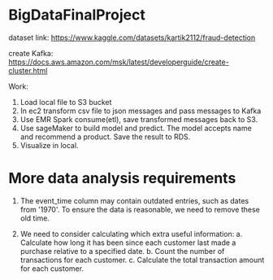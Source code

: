 # BigDataFinalProject

dataset link: https://www.kaggle.com/datasets/kartik2112/fraud-detection

create Kafka: https://docs.aws.amazon.com/msk/latest/developerguide/create-cluster.html

Work:
1.	Load local file to S3 bucket
2.	In ec2 transform csv file to json messages and pass messages to Kafka 
3.	Use EMR Spark consume(etl), save transformed messages back to S3.
4.	Use sageMaker to build model and predict. The model accepts name and recommend a product. Save the result to RDS.
5.	Visualize in local. 


# More data analysis requirements
1. The event_time column may contain outdated entries, such as dates from '1970'. 
   To ensure the data is reasonable, we need to remove these old time.


2. We need to consider calculating which extra useful information:
a. Calculate how long it has been since each customer last made a purchase relative to a specified date.
b. Count the number of transactions for each customer.
c. Calculate the total transaction amount for each customer.
